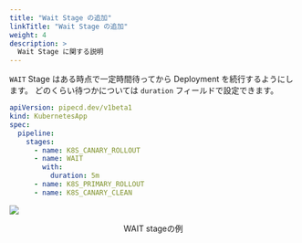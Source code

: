 ```yaml
---
title: "Wait Stage の追加"
linkTitle: "Wait Stage の追加"
weight: 4
description: >
  Wait Stage に関する説明
---
```


`WAIT` Stage はある時点で一定時間待ってから Deployment を続行するようにします。
どのくらい待つかについては `duration` フィールドで設定できます。

``` yaml
apiVersion: pipecd.dev/v1beta1
kind: KubernetesApp
spec:
  pipeline:
    stages:
      - name: K8S_CANARY_ROLLOUT
      - name: WAIT
        with:
          duration: 5m
      - name: K8S_PRIMARY_ROLLOUT
      - name: K8S_CANARY_CLEAN
```

![](/images/deployment-wait-stage.png)
<p style="text-align: center;">
WAIT stageの例
</p>
